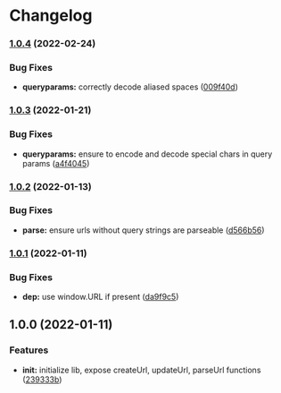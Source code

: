 # Changelog

### [1.0.4](https://www.github.com/uladkasach/url-fns/compare/v1.0.3...v1.0.4) (2022-02-24)


### Bug Fixes

* **queryparams:** correctly decode  aliased spaces ([009f40d](https://www.github.com/uladkasach/url-fns/commit/009f40d99a1980b6e9196a29c47729a4ceed5b54))

### [1.0.3](https://www.github.com/uladkasach/url-fns/compare/v1.0.2...v1.0.3) (2022-01-21)


### Bug Fixes

* **queryparams:** ensure to encode and decode special chars in query params ([a4f4045](https://www.github.com/uladkasach/url-fns/commit/a4f4045b497e9166e9701955244e31f18548adab))

### [1.0.2](https://www.github.com/uladkasach/url-fns/compare/v1.0.1...v1.0.2) (2022-01-13)


### Bug Fixes

* **parse:** ensure urls without query strings are parseable ([d566b56](https://www.github.com/uladkasach/url-fns/commit/d566b560031a76e45798de43a4d4c2c84882c378))

### [1.0.1](https://www.github.com/uladkasach/url-fns/compare/v1.0.0...v1.0.1) (2022-01-11)


### Bug Fixes

* **dep:** use window.URL if present ([da9f9c5](https://www.github.com/uladkasach/url-fns/commit/da9f9c53c3699ecff8e1254620ba12adad534d83))

## 1.0.0 (2022-01-11)


### Features

* **init:** initialize lib, expose createUrl, updateUrl, parseUrl functions ([239333b](https://www.github.com/uladkasach/url-fns/commit/239333b99d0a3874ffc77e942de1b889a18f52d4))
